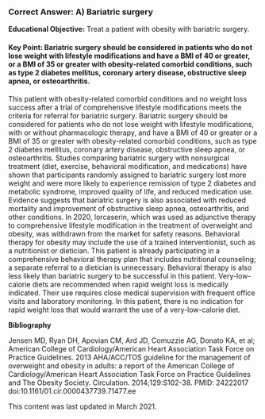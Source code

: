 
### Correct Answer: A) Bariatric surgery 

**Educational Objective:** Treat a patient with obesity with bariatric surgery.

#### **Key Point:** Bariatric surgery should be considered in patients who do not lose weight with lifestyle modifications and have a BMI of 40 or greater, or a BMI of 35 or greater with obesity-related comorbid conditions, such as type 2 diabetes mellitus, coronary artery disease, obstructive sleep apnea, or osteoarthritis.

This patient with obesity-related comorbid conditions and no weight loss success after a trial of comprehensive lifestyle modifications meets the criteria for referral for bariatric surgery. Bariatric surgery should be considered for patients who do not lose weight with lifestyle modifications, with or without pharmacologic therapy, and have a BMI of 40 or greater or a BMI of 35 or greater with obesity-related comorbid conditions, such as type 2 diabetes mellitus, coronary artery disease, obstructive sleep apnea, or osteoarthritis. Studies comparing bariatric surgery with nonsurgical treatment (diet, exercise, behavioral modification, and medications) have shown that participants randomly assigned to bariatric surgery lost more weight and were more likely to experience remission of type 2 diabetes and metabolic syndrome, improved quality of life, and reduced medication use. Evidence suggests that bariatric surgery is also associated with reduced mortality and improvement of obstructive sleep apnea, osteoarthritis, and other conditions.
In 2020, lorcaserin, which was used as adjunctive therapy to comprehensive lifestyle modification in the treatment of overweight and obesity, was withdrawn from the market for safety reasons.
Behavioral therapy for obesity may include the use of a trained interventionist, such as a nutritionist or dietician. This patient is already participating in a comprehensive behavioral therapy plan that includes nutritional counseling; a separate referral to a dietician is unnecessary. Behavioral therapy is also less likely than bariatric surgery to be successful in this patient.
Very-low-calorie diets are recommended when rapid weight loss is medically indicated. Their use requires close medical supervision with frequent office visits and laboratory monitoring. In this patient, there is no indication for rapid weight loss that would warrant the use of a very-low-calorie diet.

**Bibliography**

Jensen MD, Ryan DH, Apovian CM, Ard JD, Comuzzie AG, Donato KA, et al; American College of Cardiology/American Heart Association Task Force on Practice Guidelines. 2013 AHA/ACC/TOS guideline for the management of overweight and obesity in adults: a report of the American College of Cardiology/American Heart Association Task Force on Practice Guidelines and The Obesity Society. Circulation. 2014;129:S102-38. PMID: 24222017 doi:10.1161/01.cir.0000437739.71477.ee

This content was last updated in March 2021.